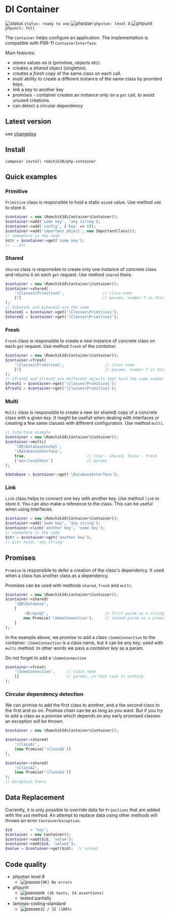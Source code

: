 # DI Container

![status](https://placehold.co/15x15/10b223/10b223.png) `status: ready to use`
![phpstan](https://placehold.co/15x15/1589F0/1589F0.png) `phpstan: level 8`
![phpunit](https://placehold.co/15x15/0dbc79/0dbc79.png) `phpunit: full`

The `Container` helps configure an application. The implementation is compatible with PSR-11 `ContainerInterface`.

Main features:

- stores values *as is* (primitive, objects etc).
- creates a *shared* object (singleton).
- creates a *fresh* copy of the same class on each call.
- *multi* ability to create a different instance of the same class by provided keys.
- *link* a key to another key
- *promises* - container creates an instance only on a `get` call, to avoid unused creations.
- can detect a circular dependency

## Latest version

see [changelog](./CHANGELOG.md)

## Install

`composer install romchik38/php-container`

## Quick examples

### Primitive

`Primitive` class is responsible to hold a static `mixed` value. Use method `add` to store it.

```php
$container = new \Romchik38\Container\Container();
$container->add('some key', 'any string');
$container->add('config', ['key' => 0]);
$container->add('important_object', new ImportantClass());
// somewhere in the code
$str = $container->get('some key');
// ...etc
```

### Shared

`Shared` class is responsible to create only one instance of concrete class and returns it on each `get` request. Use method `shared` there.

```php
$container = new \Romchik38\Container\Container();
$container->shared(
    '\Classes\Primitive1',                 // class name
    [7]                                    // params, number 7 in this case
);
// $shared1 and $shared2 are the same
$shared1 = $container->get('\Classes\Primitive1');
$shared2 = $container->get('\Classes\Primitive1');
```

### Fresh

`Fresh` class is responsible to create a new instance of concrete class on each `get` request. Use method `fresh` of the *container*.

```php
$container = new \Romchik38\Container\Container();
$container->fresh(
    '\Classes\Primitive1',                  // class name
    [7]                                     // params, number 7 in this case
);
// $fresh1 and $fresh2 are defferent objects that hold the same number 7
$fresh1 = $container->get('\Classes\Primitive1');
$fresh2 = $container->get('\Classes\Primitive1');
```

### Multi

`Multi` class is responsible to create a new (or shared) copy of a concrete class with a given *key*. It maght be usefull when dealing with interfaces or creating a few same classes with different configuration. Use method `multi`.

```php
// Interface example
$container = new \Romchik38\Container\Container();
$container->multi(
    '\DB\DatabaseUseSql',
    '\DatabaseInterface',
    true,                           // true - shared, false - fresh
    ['dsn:localhost']               // params
);

$database = $container->get('\DatabaseInterface');
```

### Link

`Link` class helps to connect one key with another key. Use method `link` to store it. You can also make a reference to the class. This can be useful when using Interfaces.

```php
$container = new \Romchik38\Container\Container();
$container->add('some key', 'any string');
$container->link('another key', 'some key');
// somewhere in the code
$str = $container->get('another key');
// $str holds 'any string'
```

## Promises

`Promise` is responsible to defer a creation of the class's dependency. It used when a class has another class as a dependency.

Promises can be used with methods `shared`, `fresh` and `multi`.

```php
$container = new \Romchik38\Container\Container();
$container->shared(
    '\DB\Database', 
    [
        'db:mysql',                         // first param as a string
        new Promise('\SomeConnection'),     // second param as a promise
    ]
);
```

In the example above, we *promise* to add a class `\SomeConnection` to the container. `\SomeConnection` is a class name, but it can be any *key*, used with `multi` method. In other words we pass a *container key* as a param.

Do not forget to add a `\SomeConnection`

```php
$container->fresh(
    '\SomeConnection',     // class name
    []                     // params, in that case is nothing
);
```

### Circular dependency detection

We can primise  to add the first class to another, and a the second class to the first and so on. Promise chain can be as long as you want. But if you try to add a class as a *promise* which depends on any early promised classes an exception will be thrown.

```php
$container = new \Romchik38\Container\Container();

$container->shared(
    '\ClassA1', 
    [new Promise('\ClassA2')]
);

$container->shared(
    '\ClassA2', 
    [new Promise('\ClassA1')]
);
// Exception there
```

## Data Replacement

Currently, it is only possible to override data for `Primitives` that are added with the `add` method. An attempt to replace data using other methods will throws an error `ContainerException`.

```php
$id        = 'key';
$container = new Container();
$container->add($id, 'value');
$container->add($id, 'value2');
$value = $container->get($id);  // value2
```

## Code quality

- phpstan level 8
  - ![passes](https://placehold.co/15x15/0dbc79/0dbc79.png)`[OK] No errors`  
- phpunit
  - ![passes](https://placehold.co/15x15/0dbc79/0dbc79.png)`OK (36 tests, 54 assertions)`
  - tested partially
- laminas-coding-standard
  - ![passes](https://placehold.co/15x15/0dbc79/0dbc79.png)`32 / 32 (100%)`
